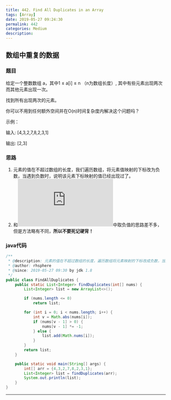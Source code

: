 ```yaml
---
title: 442. Find All Duplicates in an Array
tags: [Array]
date: 2019-05-27 09:24:30
permalink: 442
categories: Medium
description:
---
```

<p class="description"></p>


<!-- more -->

## 数组中重复的数据
### 题目
给定一个整数数组 a，其中1 ≤ a[i] ≤ n （n为数组长度）, 其中有些元素出现两次而其他元素出现一次。

找到所有出现两次的元素。

你可以不用到任何额外空间并在O(n)时间复杂度内解决这个问题吗？

示例：

输入:
[4,3,2,7,8,2,3,1]

输出:
[2,3]

### 思路
1. 元素的值在不超过数组的长度，我们遍历数组，将元素值映射的下标改为负数，当遇到负数时，说明该元素下标映射的值已经出现过了。
2. 和![41. First Missing Positive](https://blogs.rhsphere.com/leetcode/2019/05/25/41.html)中取负值的思路差不多，但是方法略有不同，**所以不要死记硬背！**

### java代码

```java
/**
 * @description: 元素的值在不超过数组的长度，遍历数组将元素映射的下标改成负数，当遇到负数时，说明该元素下标映射的值已经出现过了
 * @author: rhsphere
 * @since: 2019-05-27 09:30 by jdk 1.8
 */
public class FindAllDuplicates { 
	public static List<Integer> findDuplicates(int[] nums) {
		List<Integer> list = new ArrayList<>();

		if (nums.length <= 0)
			return list;

		for (int i = 0; i < nums.length; i++) {
			int v = Math.abs(nums[i]);
			if (nums[v - 1] > 0) {
				nums[v - 1] *= -1;
			} else {
				list.add(Math.nums[i]);
			}
		}
		return list;
	}

	public static void main(String[] args) {
        int[] arr = {4,3,2,7,8,2,3,1};
        List<Integer> list = findDuplicates(arr);
        System.out.println(list);
    }
}
```



<hr />